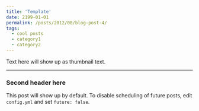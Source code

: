 ```yaml
---
title: 'Template'
date: 2199-01-01
permalink: /posts/2012/08/blog-post-4/
tags:
  - cool posts
  - category1
  - category2
---
```


Text here will show up as thumbnail text.

---

### Second header here

This post will show up by default. To disable scheduling of future posts, edit `config.yml` and set `future: false`. 
